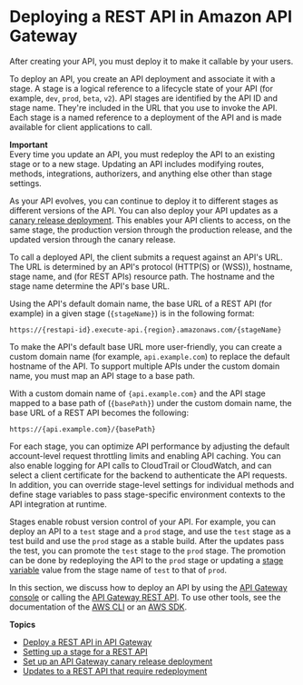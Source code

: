 # Deploying a REST API in Amazon API Gateway<a name="how-to-deploy-api"></a>

 After creating your API, you must deploy it to make it callable by your users\. 

To deploy an API, you create an API deployment and associate it with a stage\. A stage is a logical reference to a lifecycle state of your API \(for example, `dev`, `prod`, `beta`, `v2`\)\. API stages are identified by the API ID and stage name\. They're included in the URL that you use to invoke the API\. Each stage is a named reference to a deployment of the API and is made available for client applications to call\. 

**Important**  
Every time you update an API, you must redeploy the API to an existing stage or to a new stage\. Updating an API includes modifying routes, methods, integrations, authorizers, and anything else other than stage settings\. 

As your API evolves, you can continue to deploy it to different stages as different versions of the API\. You can also deploy your API updates as a [canary release deployment](canary-release.md)\. This enables your API clients to access, on the same stage, the production version through the production release, and the updated version through the canary release\. 

To call a deployed API, the client submits a request against an API's URL\. The URL is determined by an API's protocol \(HTTP\(S\) or \(WSS\)\), hostname, stage name, and \(for REST APIs\) resource path\. The hostname and the stage name determine the API's base URL\. 

Using the API's default domain name, the base URL of a REST API \(for example\) in a given stage \(`{stageName}`\) is in the following format:

```
https://{restapi-id}.execute-api.{region}.amazonaws.com/{stageName}
```

 To make the API's default base URL more user\-friendly, you can create a custom domain name \(for example, `api.example.com`\) to replace the default hostname of the API\. To support multiple APIs under the custom domain name, you must map an API stage to a base path\. 

With a custom domain name of `{api.example.com}` and the API stage mapped to a base path of \(`{basePath}`\) under the custom domain name, the base URL of a REST API becomes the following: 

```
https://{api.example.com}/{basePath}
```

 For each stage, you can optimize API performance by adjusting the default account\-level request throttling limits and enabling API caching\. You can also enable logging for API calls to CloudTrail or CloudWatch, and can select a client certificate for the backend to authenticate the API requests\. In addition, you can override stage\-level settings for individual methods and define stage variables to pass stage\-specific environment contexts to the API integration at runtime\. 

Stages enable robust version control of your API\. For example, you can deploy an API to a `test` stage and a `prod` stage, and use the `test` stage as a test build and use the `prod` stage as a stable build\. After the updates pass the test, you can promote the `test` stage to the `prod` stage\. The promotion can be done by redeploying the API to the `prod` stage or updating a [stage variable](how-to-deploy-api-with-console.md#how-to-deploy-api-set-stage-variables) value from the stage name of `test` to that of `prod`\.

 In this section, we discuss how to deploy an API by using the [API Gateway console](https://console.aws.amazon.com/apigateway) or calling the [API Gateway REST API](https://docs.aws.amazon.com/apigateway/latest/api/)\. To use other tools, see the documentation of the [AWS CLI](https://docs.aws.amazon.com/cli/latest/reference/apigateway) or an [AWS SDK](https://aws.amazon.com/tools/#sdk)\. 

**Topics**
+ [Deploy a REST API in API Gateway](set-up-deployments.md)
+ [Setting up a stage for a REST API](set-up-stages.md)
+ [Set up an API Gateway canary release deployment](canary-release.md)
+ [Updates to a REST API that require redeployment](updating-api.md)